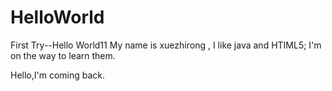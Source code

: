 # HelloWorld
First Try--Hello World11
My name is xuezhirong , I like java and HTIML5;
I'm on the way to learn them.

Hello,I'm coming back.
